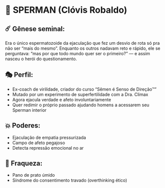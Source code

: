 # 🧬 SPERMAN (Clóvis Robaldo)

## ☄️ Gênese seminal:
Era o único espermatozoide da ejaculação que fez um desvio de rota só pra não ser “mais do mesmo”. Enquanto os outros nadavam reto e rápido, ele se perguntava: “mas por que todo mundo quer ser o primeiro?” — e assim nasceu o herói do questionamento.

## 🎭 Perfil:
- Ex-coach de virilidade, criador do curso “Sêmen é Senso de Direção™”
- Mutado por um experimento de superfertilidade com a Dra. Climax
- Agora ejacula verdade e afeto involuntariamente
- Quer redimir o próprio passado ajudando homens a acessarem seu Sperman interior

## 💥 Poderes:
- Ejaculação de empatia pressurizada
- Campo de afeto pegajoso
- Detecta repressão emocional no ar

## 🧻 Fraqueza:
- Pano de prato úmido
- Síndrome do consentimento travado (overthinking ético)